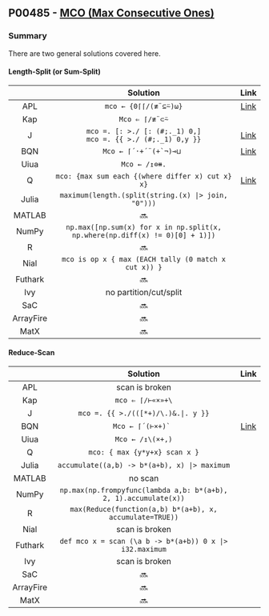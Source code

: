 ## P00485 - [MCO (Max Consecutive Ones)](https://leetcode.com/problems/max-consecutive-ones/)

### Summary

There are two general solutions covered here.

#### Length-Split (or Sum-Split)

|           |                                   Solution                                   |                                     Link                                      |
| :-------: | :--------------------------------------------------------------------------: | :---------------------------------------------------------------------------: |
|    APL    |                            `mco ← {0⌈⌈/(≢¨⊆⍨)⍵}`                             | [Link](https://github.com/codereport/LeetCode/blob/master/0015_Problem_1.apl) |
|    Kap    |                                `Mco ⇐ ⌈/≢¨⊂⍨`                                |
|     J     |      `mco =. [: >./ [: (#;._1) 0,]` <br> `mco =. {{ >./ (#;._1) 0,y }}`      | [Link](https://github.com/codereport/LeetCode/blob/master/0015_Problem_1.ijs) |
|    BQN    |                           ``Mco ← ⌈´·+´¨(+`¬)⊸⊔ ``                           | [Link](https://github.com/codereport/LeetCode/blob/master/0015_Problem_1.bqn) |
|   Uiua    |                                `Mco ← /↥⊜⧻.`                                 |                                                                               |
|     Q     |               `mco: {max sum each {(where differ x) cut x} x}`               |  [Link](https://github.com/codereport/LeetCode/blob/master/0015_Problem_1.q)  |
|   Julia   |             `maximum(length.(split(string.(x) \|> join, "0")))`              |                                                                               |
|  MATLAB   |                                    :soon:                                    |                                                                               |
|   NumPy   | `np.max([np.sum(x) for x in np.split(x, np.where(np.diff(x) != 0)[0] + 1)])` |                                                                               |
|     R     |                                    :soon:                                    |                                                                               |
|   Nial    |             `mco is op x { max (EACH tally (0 match x cut x)) }`             |                                                                               |
|  Futhark  |                                    :soon:                                    |                                                                               |
|    Ivy    |                            no partition/cut/split                            |                                                                               |
|    SaC    |                                    :soon:                                    |                                                                               |
| ArrayFire |                                    :soon:                                    |
|   MatX    |                                    :soon:                                    |

#### Reduce-Scan

|           |                             Solution                             |                                     Link                                      |
| :-------: | :--------------------------------------------------------------: | :---------------------------------------------------------------------------: |
|    APL    |                          scan is broken                          |                                                                               |
|    Kap    |                         `mco ⇐ ⌈/⊢«×»+\`                         |                                                                               |
|     J     |               `mco =. {{ >./(([*+)/\.)&.\|. y }}`                |                                                                               |
|    BQN    |                       ``Mco ← ⌈´(⊢×+)` ``                        | [Link](https://github.com/codereport/LeetCode/blob/master/0015_Problem_1.bqn) |
|   Uiua    |                         `Mco ← /↥\(×+,)`                         |                                                                               |
|     Q     |                  `mco: { max {y*y+x} scan x }`                   |                                                                               |
|   Julia   |          `accumulate((a,b) -> b*(a+b), x) \|> maximum`           |                                                                               |
|  MATLAB   |                             no scan                              |                                                                               |
|   NumPy   | `np.max(np.frompyfunc(lambda a,b: b*(a+b), 2, 1).accumulate(x))` |                                                                               |
|     R     |     `max(Reduce(function(a,b) b*(a+b), x, accumulate=TRUE))`     |                                                                               |
|   Nial    |                          scan is broken                          |                                                                               |
|  Futhark  |     `def mco x = scan (\a b -> b*(a+b)) 0 x \|> i32.maximum`     |                                                                               |
|    Ivy    |                          scan is broken                          |                                                                               |
|    SaC    |                              :soon:                              |                                                                               |
| ArrayFire |                              :soon:                              |
|   MatX    |                              :soon:                              |
